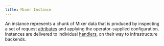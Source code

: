 ```yaml
---
title: Mixer Instance
---
```


An instance represents a chunk of Mixer data that is produced by inspecting a set of request [attributes](#%E5%B1%9E%E6%80%A7) and applying the operator-supplied configuration.
Instances are delivered to individual [handlers](#mixer-handler), on their way to
infrastructure backends.
